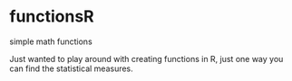# functionsR
simple math functions

Just wanted to play around with creating functions in R, just one way you can find the statistical measures.
